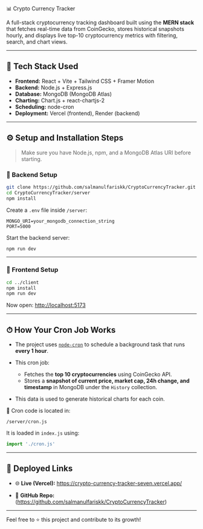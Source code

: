  📊 Crypto Currency Tracker

 A full-stack cryptocurrency tracking dashboard built using the **MERN stack** that fetches real-time data from CoinGecko, stores historical snapshots hourly, and displays live top-10 cryptocurrency metrics with filtering, search, and chart views.

---

## 🧰 Tech Stack Used

- **Frontend:** React + Vite + Tailwind CSS + Framer Motion  
- **Backend:** Node.js + Express.js  
- **Database:** MongoDB (MongoDB Atlas)  
- **Charting:** Chart.js + react-chartjs-2  
- **Scheduling:** node-cron  
- **Deployment:** Vercel (frontend), Render (backend)

---

## ⚙️ Setup and Installation Steps

> Make sure you have Node.js, npm, and a MongoDB Atlas URI before starting.

### 🔧 Backend Setup

```bash
git clone https://github.com/salmanulfariskk/CryptoCurrencyTracker.git
cd CryptoCurrencyTracker/server
npm install
````

Create a `.env` file inside `/server`:

```
MONGO_URI=your_mongodb_connection_string
PORT=5000
```

Start the backend server:

```bash
npm run dev
```

---

### 🎨 Frontend Setup

```bash
cd ../client
npm install
npm run dev
```

Now open: [http://localhost:5173](http://localhost:5173)

---

## ⏱ How Your Cron Job Works

* The project uses [`node-cron`](https://www.npmjs.com/package/node-cron) to schedule a background task that runs **every 1 hour**.
* This cron job:

  * Fetches the **top 10 cryptocurrencies** using CoinGecko API.
  * Stores a **snapshot of current price, market cap, 24h change, and timestamp** in MongoDB under the `History` collection.
* This data is used to generate historical charts for each coin.

📁 Cron code is located in:

```
/server/cron.js
```

It is loaded in `index.js` using:

```js
import './cron.js'
```

---

## 🔗 Deployed Links

* 🌐 **Live (Vercel):**
  https://crypto-currency-tracker-seven.vercel.app/


* 📂 **GitHub Repo:**
  (https://github.com/salmanulfariskk/CryptoCurrencyTracker)

---

Feel free to ⭐️ this project and contribute to its growth!

```


